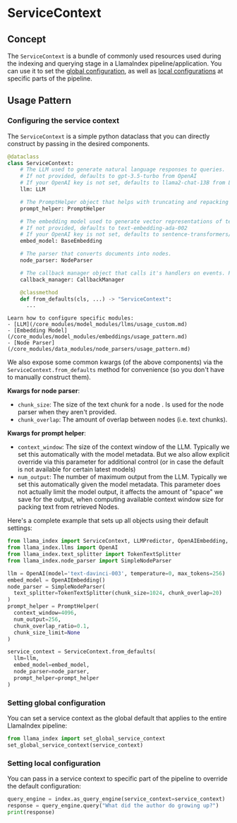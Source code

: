 # ServiceContext

## Concept
The `ServiceContext` is a bundle of commonly used resources used during the indexing and querying stage in a LlamaIndex pipeline/application.
You can use it to set the [global configuration](#setting-global-configuration), as well as [local configurations](#setting-local-configuration) at specific parts of the pipeline.

## Usage Pattern

### Configuring the service context
The `ServiceContext` is a simple python dataclass that you can directly construct by passing in the desired components.

```python
@dataclass
class ServiceContext:
    # The LLM used to generate natural language responses to queries.
    # If not provided, defaults to gpt-3.5-turbo from OpenAI
    # If your OpenAI key is not set, defaults to llama2-chat-13B from Llama.cpp
    llm: LLM

    # The PromptHelper object that helps with truncating and repacking text chunks to fit in the LLM's context window.
    prompt_helper: PromptHelper

    # The embedding model used to generate vector representations of text.
    # If not provided, defaults to text-embedding-ada-002
    # If your OpenAI key is not set, defaults to sentence-transformers/all-mpnet-base-v2
    embed_model: BaseEmbedding

    # The parser that converts documents into nodes.
    node_parser: NodeParser

    # The callback manager object that calls it's handlers on events. Provides basic logging and tracing capabilities.
    callback_manager: CallbackManager

    @classmethod
    def from_defaults(cls, ...) -> "ServiceContext":
      ... 
```

```{tip}
Learn how to configure specific modules:
- [LLM](/core_modules/model_modules/llms/usage_custom.md)
- [Embedding Model](/core_modules/model_modules/embeddings/usage_pattern.md)
- [Node Parser](/core_modules/data_modules/node_parsers/usage_pattern.md)

```

We also expose some common kwargs (of the above components) via the `ServiceContext.from_defaults` method
for convenience (so you don't have to manually construct them).
 
**Kwargs for node parser**:
- `chunk_size`: The size of the text chunk for a node . Is used for the node parser when they aren't provided.
- `chunk_overlap`: The amount of overlap between nodes (i.e. text chunks).

**Kwargs for prompt helper**:
- `context_window`: The size of the context window of the LLM. Typically we set this 
  automatically with the model metadata. But we also allow explicit override via this parameter
  for additional control (or in case the default is not available for certain latest
  models)
- `num_output`: The number of maximum output from the LLM. Typically we set this
  automatically given the model metadata. This parameter does not actually limit the model
  output, it affects the amount of "space" we save for the output, when computing 
  available context window size for packing text from retrieved Nodes.

Here's a complete example that sets up all objects using their default settings:

```python
from llama_index import ServiceContext, LLMPredictor, OpenAIEmbedding, PromptHelper
from llama_index.llms import OpenAI
from llama_index.text_splitter import TokenTextSplitter
from llama_index.node_parser import SimpleNodeParser

llm = OpenAI(model='text-davinci-003', temperature=0, max_tokens=256)
embed_model = OpenAIEmbedding()
node_parser = SimpleNodeParser(
  text_splitter=TokenTextSplitter(chunk_size=1024, chunk_overlap=20)
)
prompt_helper = PromptHelper(
  context_window=4096, 
  num_output=256, 
  chunk_overlap_ratio=0.1, 
  chunk_size_limit=None
)

service_context = ServiceContext.from_defaults(
  llm=llm,
  embed_model=embed_model,
  node_parser=node_parser,
  prompt_helper=prompt_helper
)
```

### Setting global configuration
You can set a service context as the global default that applies to the entire LlamaIndex pipeline:

```python
from llama_index import set_global_service_context
set_global_service_context(service_context)
```

### Setting local configuration
You can pass in a service context to specific part of the pipeline to override the default configuration: 

```python
query_engine = index.as_query_engine(service_context=service_context)
response = query_engine.query("What did the author do growing up?")
print(response)
```